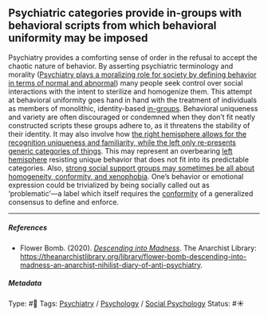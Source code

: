 ## Psychiatric categories provide in-groups with behavioral scripts from which behavioral uniformity may be imposed

Psychiatry provides a comforting sense of order in the refusal to accept the chaotic nature of behavior. By asserting psychiatric terminology and morality ([Psychiatry plays a moralizing role for society by defining behavior in terms of normal and abnormal](Psychiatry%20plays%20a%20moralizing%20role%20for%20society%20by%20defining%20behavior%20in%20terms%20of%20normal%20and%20abnormal.md)) many people seek control over social interactions with the intent to sterilize and homogenize them. This attempt at behavioral uniformity goes hand in hand with the treatment of individuals as members of monolithic, identity-based [in-groups](In-group%20and%20out-group.md). Behavioral uniqueness and variety are often discouraged or condemned when they don’t fit neatly constructed scripts these groups adhere to, as it threatens the stability of their identity. It may also involve how [the right hemisphere allows for the recognition uniqueness and familiarity, while the left only re-presents generic categories of things](The%20right%20hemisphere%20allows%20for%20the%20recognition%20uniqueness%20and%20familiarity,%20while%20the%20left%20only%20re-presents%20generic%20categories%20of%20things.md). This may represent an overbearing [left hemisphere](Left%20hemisphere.md) resisting unique behavior that does not fit into its predictable categories. Also, [strong social support groups may sometimes be all about homogeneity, conformity, and xenophobia](Strong%20social%20support%20groups%20may%20sometimes%20be%20all%20about%20homogeneity,%20conformity,%20and%20xenophobia.md). One’s behavior or emotional expression could be trivialized by being socially called out as ‘problematic’—a label which itself requires the [conformity](Conformity.md) of a generalized consensus to define and enforce. 

---

##### References

* Flower Bomb. (2020). *[Descending into Madness](Descending%20into%20Madness.md)*. The Anarchist Library: https://theanarchistlibrary.org/library/flower-bomb-descending-into-madness-an-anarchist-nihilist-diary-of-anti-psychiatry.

##### Metadata

Type: #🔴 
Tags:  [Psychiatry](Psychiatry.md) / [Psychology](Psychology.md) / [Social Psychology](Social%20Psychology.md)
Status: #☀️ 
